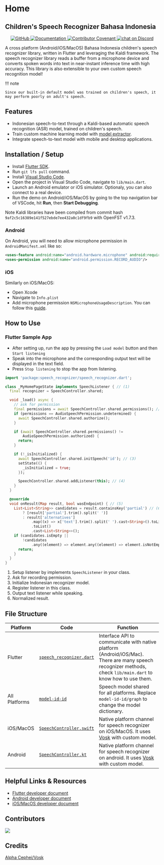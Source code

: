 # Home

## Children's Speech Recognizer Bahasa Indonesia

<p align="center">
    <a href="https://github.com/bookbot-kids/speech-recognizer-bahasa-indonesian/blob/main/LICENSE.md">
        <img alt="GitHub" src="https://img.shields.io/github/license/bookbot-kids/speech-recognizer-bahasa-indonesian.svg?color=blue">
    </a>
    <a href="https://bookbot-kids.github.io/speech-recognizer-bahasa-indonesian/">
        <img alt="Documentation" src="https://img.shields.io/website/http/bookbot-kids.github.io/speech-recognizer-bahasa-indonesian.svg?down_color=red&down_message=offline&up_message=online">
    </a>
    <a href="https://github.com/bookbot-kids/speech-recognizer-bahasa-indonesian/blob/main/CODE_OF_CONDUCT.md">
        <img alt="Contributor Covenant" src="https://img.shields.io/badge/Contributor%20Covenant-v2.0%20adopted-ff69b4.svg">
    </a>
    <a href="https://discord.gg/gqwTPyPxa6">
        <img alt="chat on Discord" src="https://img.shields.io/discord/1001447685645148169?logo=discord">
    </a>
</p>

A cross platform (Android/iOS/MacOS) Bahasa Indonesia children's speech recognizer library, written in Flutter and leveraging the Kaldi framework. The speech recognizer library reads a buffer from a microphone device and converts spoken words into text in near-instant inference time with high accuracy. This library is also extensible to your own custom speech recognition model!

!!! note

    Since our built-in default model was trained on children's speech, it may perform poorly on adult's speech.

## Features

- Indonesian speech-to-text through a Kaldi-based automatic speech recognition (ASR) model, trained on children's speech.
- Train custom machine learning model with [model extractor](https://github.com/bookbot-kids/speech-recognizer-bahasa-indonesian/tree/main/model_extractor).
- Integrate speech-to-text model with mobile and desktop applications.

## Installation / Setup

- Install [Flutter SDK](https://docs.flutter.dev/get-started/install).
- Run `git lfs pull` command.
- Install [Visual Studio Code](https://code.visualstudio.com/).
- Open the project in Visual Studio Code, navigate to `lib/main.dart`.
- Launch an Android emulator or iOS simulator. Optionaly, you can also connect to a real device.
- Run the demo on Android/iOS/MacOS by going to the top navigation bar of VSCode, hit **Run**, then **Start Debugging**.

Note Kaldi libraries have been compiled from commit hash `9af2c5c16389e141f527ebde7ee432a0c1df9fb9` with OpenFST v1.7.3.

### Android

On Android, you will need to allow microphone permission in `AndroidManifest.xml` like so:

```xml
<uses-feature android:name="android.hardware.microphone" android:required="false"/>
<uses-permission android:name="android.permission.RECORD_AUDIO"/>
```

### iOS

Similarly on iOS/MacOS:

- Open Xcode
- Navigate to `Info.plist`
- Add microphone permission `NSMicrophoneUsageDescription`. You can follow this [guide](https://stackoverflow.com/a/38498347/719212).

## How to Use

### Flutter Sample App

- After setting up, run the app by pressing the `Load model` button and then `Start listening`
- Speak into the microphone and the corresponding output text will be displayed in the text field.
- Press `Stop listening` to stop the app from listening.

```dart title="main.dart"
import 'package:speech_recognizer/speech_recognizer.dart';

class _MyHomePageState implements SpeechListener { // (1)
  final recognizer = SpeechController.shared;

  void _load() async {
    // ask for permission
    final permissions = await SpeechController.shared.permissions(); // (2)
    if (permissions == AudioSpeechPermission.undetermined) {
      await SpeechController.shared.authorize();
    }

    if (await SpeechController.shared.permissions() !=
        AudioSpeechPermission.authorized) {
      return;
    }

    if (!_isInitialized) {
      await SpeechController.shared.initSpeech('id'); // (3)
      setState(() {
        _isInitialized = true;
      });

      SpeechController.shared.addListener(this); // (4)
    }
  }

  @override
  void onResult(Map result, bool wasEndpoint) { // (5)
    List<List<String>> candidates = result.containsKey('partial') // (6)
        ? [result['partial'].trim().split(' ')]
        : result['alternatives']
            .map((x) => x['text'].trim().split(' ').cast<String>().toList())
            .toList()
            .cast<List<String>>();
    if (candidates.isEmpty ||
        !candidates
            .any((element) => element.any((element) => element.isNotEmpty))) {
      return;
    }
  }
}
```

1. Setup listener by implements `SpeechListener` in your class.
2. Ask for recording permission.
3. Initialize Indonesian recognizer model.
4. Register listener in this class.
5. Output text listener while speaking.
6. Normalized result.

<!-- TODO: add other platforms -->

## File Structure

| Platform      | Code                                                                                                                                                                                                   | Function                                                                                                                                                      |
| ------------- | ------------------------------------------------------------------------------------------------------------------------------------------------------------------------------------------------------ | ------------------------------------------------------------------------------------------------------------------------------------------------------------- |
| Flutter       | [`speech_recognizer.dart`](https://github.com/bookbot-kids/speech-recognizer-bahasa-indonesian/blob/main/speech_recognizer/lib/speech_recognizer.dart)                                                 | Interface API to communicate with native platform (Android/iOS/Mac). There are many speech recognizer methods, check `lib/main.dart` to know how to use them. |
| All Platforms | [`model-id-id`](https://github.com/bookbot-kids/speech-recognizer-bahasa-indonesian/tree/main/speech_recognizer/android/models/src/main/assets/model-id-id)                                            | Speech model shared for all platforms. Replace `model-id-id/graph` to change the model dictionary.                                                            |
| iOS/MacOS     | [`SpeechController.swift`](https://github.com/bookbot-kids/speech-recognizer-bahasa-indonesian/blob/main/speech_recognizer/swift/SpeechController.swift)                                               | Native platform channel for speech recognizer on iOS/MacOS. It uses [Vosk](https://github.com/alphacep/vosk-api) with custom model.                           |
| Android       | [`SpeechController.kt`](https://github.com/bookbot-kids/speech-recognizer-bahasa-indonesian/blob/main/speech_recognizer/android/app/src/main/kotlin/com/bookbot/speech_recognizer/SpeechController.kt) | Native platform channel for speech recognizer on android. It uses [Vosk](https://github.com/alphacep/vosk-api) with custom model.                             |

## Helpful Links & Resources

- [Flutter developer document](https://docs.flutter.dev/)
- [Android developer document](https://developer.android.com/docs)
- [iOS/MacOS developer document](https://developer.apple.com/documentation/)

## Contributors

<a href="https://github.com/bookbot-kids/speech-recognizer-bahasa-indonesian/graphs/contributors">
  <img src="https://contrib.rocks/image?repo=bookbot-kids/speech-recognizer-bahasa-indonesian" />
</a>

## Credits

[Alpha Cephei/Vosk](https://github.com/alphacep/vosk-api)